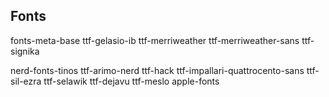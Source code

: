 ## Fonts

fonts-meta-base
ttf-gelasio-ib
ttf-merriweather
ttf-merriweather-sans
ttf-signika

nerd-fonts-tinos
ttf-arimo-nerd
ttf-hack
ttf-impallari-quattrocento-sans
ttf-sil-ezra
ttf-selawik
ttf-dejavu
ttf-meslo
apple-fonts
